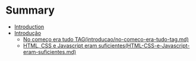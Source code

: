 # Summary

* [Introduction](README.md)
* [Introdução](introducao.md)
   * [No começo era tudo TAG(introducao/no-comeco-era-tudo-tag.md)](introducao/no-comeco-era-tudo-tag.md)
   * [HTML, CSS e Javascript eram suficientes(HTML-CSS-e-Javascript-eram-suficientes.md)](introducao/html-css-e-javascript-eram-suficientes.md)

